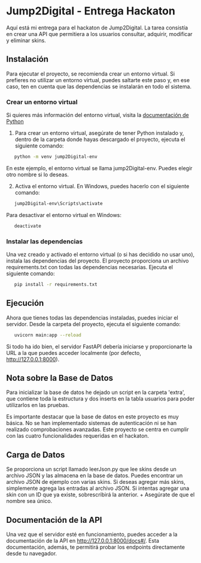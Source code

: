 # Jump2Digital - Entrega Hackaton

Aquí está mi entrega para el hackaton de Jump2Digital. La tarea consistía en crear una API que permitiera a los usuarios consultar, adquirir, modificar y eliminar skins.

## Instalación

Para ejecutar el proyecto, se recomienda crear un entorno virtual. Si prefieres no utilizar un entorno virtual, puedes saltarte este paso y, en ese caso, ten en cuenta que las dependencias se instalarán en todo el sistema.

### Crear un entorno virtual
Si quieres más información del entorno virtual, visita la [documentación de Python](https://docs.python.org/es/3/tutorial/venv.html) 
1. Para crear un entorno virtual, asegúrate de tener Python instalado y, dentro de la carpeta donde hayas descargado el proyecto, ejecuta el siguiente comando:
```bash
   python -m venv jump2Digital-env
```
En este ejemplo, el entorno virtual se llama jump2Digital-env. Puedes elegir otro nombre si lo deseas.

2. Activa el entorno virtual. En Windows, puedes hacerlo con el siguiente comando:
```bash
   jump2Digital-env\Scripts\activate
```
Para desactivar el entorno virtual en Windows: 
```bash
   deactivate
```

### Instalar las dependencias

Una vez creado y activado el entorno virtual (o si has decidido no usar uno), instala las dependencias del proyecto. El proyecto proporciona un archivo requirements.txt con todas las dependencias necesarias. Ejecuta el siguiente comando:
```bash
   pip install -r requirements.txt
```

## Ejecución

Ahora que tienes todas las dependencias instaladas, puedes iniciar el servidor. Desde la carpeta del proyecto, ejecuta el siguiente comando:
```bash
   uvicorn main:app --reload
```
Si todo ha ido bien, el servidor FastAPI debería iniciarse y proporcionarte la URL a la que puedes acceder localmente (por defecto, http://127.0.0.1:8000).

## Nota sobre la Base de Datos
Para inicializar la base de datos he dejado un script en la carpeta 'extra', que contiene toda la estructura y dos inserts en la tabla usuarios para poder utilizarlos en las pruebas.

Es importante destacar que la base de datos en este proyecto es muy básica. No se han implementado sistemas de autenticación ni se han realizado comprobaciones avanzadas. Este proyecto se centra en cumplir con las cuatro funcionalidades requeridas en el hackaton.

## Carga de Datos

Se proporciona un script llamado leerJson.py que lee skins desde un archivo JSON y las almacena en la base de datos. Puedes encontrar un archivo JSON de ejemplo con varias skins. Si deseas agregar más skins, simplemente agrega las entradas al archivo JSON. Si intentas agregar una skin con un ID que ya existe, sobrescribirá la anterior. + Asegúrate de que el nombre sea único.

## Documentación de la API

Una vez que el servidor esté en funcionamiento, puedes acceder a la documentación de la API en http://127.0.0.1:8000/docs#/. Esta documentación, además, te permitirá probar los endpoints directamente desde tu navegador.


